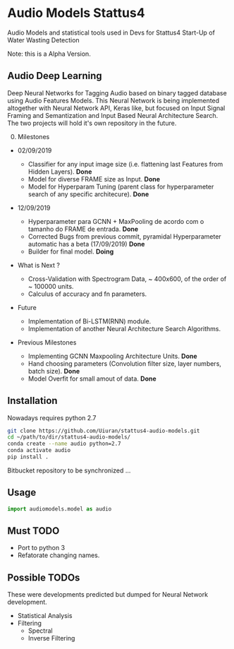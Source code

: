 # Audio Models Stattus4
Audio Models and statistical tools used in Devs for Stattus4 Start-Up of Water Wasting Detection


Note: this is a Alpha Version.

## Audio Deep Learning

Deep Neural Networks for Tagging Audio based on binary tagged database using Audio Features Models.
This Neural Network is being implemented altogether with Neural Network API, Keras like, but focused on Input Signal Framing and Semantization and Input Based Neural Architecture Search. The two projects will hold it's own repository in the future.

0. Milestones
  * 02/09/2019
    * Classifier for any input image size (i.e. flattening last Features from Hidden Layers). **Done**
    * Model for diverse FRAME size as Input. **Done**
    * Model for Hyperparam Tuning (parent class for hyperparameter search of any specific architecure). **Done**
    
  * 12/09/2019    
    * Hyperparameter para GCNN + MaxPooling de acordo com o tamanho do FRAME de entrada. **Done**
    * Corrected Bugs from previous commit, pyramidal Hyperparameter automatic has a beta (17/09/2019) **Done**
    * Builder for final model. **Doing**
    
  * What is Next ?
    * Cross-Validation with Spectrogram Data, ~ 400x600, of the order of ~ 100000 units.
    * Calculus of accuracy and fn parameters.
    
  * Future 
    * Implementation of Bi-LSTM(RNN) module.
    * Implementation of another Neural Architecture Search Algorithms.
    
  * Previous Milestones
  
    * Implementing GCNN Maxpooling Architecture Units. **Done**
    * Hand choosing parameters (Convolution filter size, layer numbers, batch size). **Done**
    * Model Overfit for small amout of data. **Done**

## Installation

Nowadays requires python 2.7

```bash
git clone https://github.com/Uiuran/stattus4-audio-models.git
cd ~/path/to/dir/stattus4-audio-models/
conda create --name audio python=2.7
conda activate audio
pip install .
``` 

Bitbucket repository to be synchronized ...

## Usage 
```python
import audiomodels.model as audio
``` 

## Must TODO

* Port to python 3
* Refatorate changing names.

## Possible TODOs 

These were developments predicted but dumped for Neural Network development.

* Statistical Analysis
* Filtering
  * Spectral
  * Inverse Filtering
